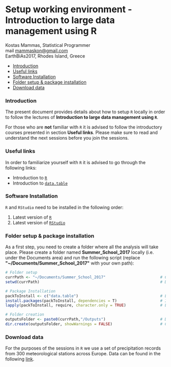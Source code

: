 Setup working environment - Introduction to large data management using R
================
Kostas Mammas, Statistical Programmer <br> mail <mammaskon@gmail.com> <br>
EarthBiAs2017, Rhodes Island, Greece

-   [Introduction](#introduction)
-   [Useful links](#useful-links)
-   [Software Installation](#software-installation)
-   [Folder setup & package installation](#folder-setup-package-installation)
-   [Download data](#download-data)

### Introduction

The present document provides details about how to setup `R` locally in order to follow the lectures of **Introduction to large data management using `R`**.

For those who are **not** familiar with `R` it is advised to follow the introductory courses presented in section **Useful links**. Please make sure to read and understand the next sessions before you join the sessions.

### Useful links

In order to familiarize yourself with `R` it is advised to go through the following links:

-   Introduction to [`R`](https://cran.r-project.org/doc/manuals/r-release/R-intro.pdf)
-   Introduction to [`data.table`](https://cran.r-project.org/web/packages/data.table/vignettes/datatable-intro.html)

### Software Installation

`R` and `RStudio` need to be installed in the following order:

1.  Latest version of [`R`](https://cran.r-project.org/bin/windows/base/)
2.  Latest version of [`RStudio`](https://www.rstudio.com/products/rstudio/download/)

### Folder setup & package installation

As a first step, you need to create a folder where all the analysis will take place. Please create a folder named **Summer\_School\_2017** locally (i.e. under the Documents area) and run the following script (replace **"~/Documents/Summer\_School\_2017"** with your own path):

``` r
# Folder setup
currPath <- "~/Documents/Summer_School_2017"                        # Current path
setwd(currPath)                                                     # Define working directory

# Package Installation
packToInstall <- c("data.table")                                    # List of packages to install
install.packages(packToInstall, dependencies = T)                   # Install packages
lapply(packToInstall, require, character.only = TRUE)               # Load packages

# Folder creation
outputsFolder <- paste0(currPath,"/Outputs")                        # Define outputs path
dir.create(outputsFolder, showWarnings = FALSE)                     # Create outputs
```

### Download data

For the purposes of the sessions in `R` we use a set of precipitation records from 300 meteorological stations across Europe. Data can be found in the following [link]().
